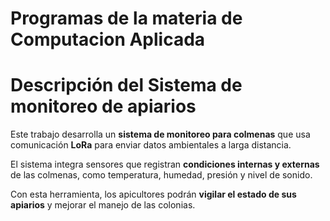 # Programas de la materia de Computacion Aplicada

# Descripción del Sistema de monitoreo de apiarios 

Este trabajo desarrolla un **sistema de monitoreo para colmenas** que usa comunicación **LoRa** para enviar datos ambientales a larga distancia.  

El sistema integra sensores que registran **condiciones internas y externas** de las colmenas, como temperatura, humedad, presión y nivel de sonido.  

Con esta herramienta, los apicultores podrán **vigilar el estado de sus apiarios** y mejorar el manejo de las colonias.


